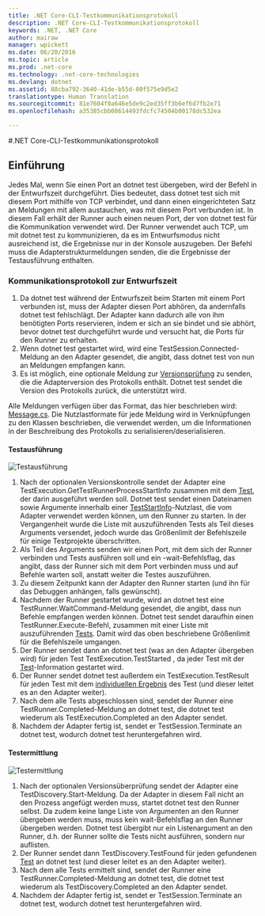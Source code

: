 ```yaml
---
title: .NET Core-CLI-Testkommunikationsprotokoll
description: .NET Core-CLI-Testkommunikationsprotokoll
keywords: .NET, .NET Core
author: mairaw
manager: wpickett
ms.date: 06/20/2016
ms.topic: article
ms.prod: .net-core
ms.technology: .net-core-technologies
ms.devlang: dotnet
ms.assetid: 88cba792-3640-41de-b55d-00f575e9d5e2
translationtype: Human Translation
ms.sourcegitcommit: 81e7604f0a646e5de9c2ed35ff3b6ef6d7fb2e71
ms.openlocfilehash: a35385cbb08614493fdcfc74504b00178dc532ea

---
```


#<a name="net-core-cli-test-communication-protocol"></a>.NET Core-CLI-Testkommunikationsprotokoll

## <a name="introduction"></a>Einführung
Jedes Mal, wenn Sie einen Port an dotnet test übergeben, wird der Befehl in der Entwurfszeit durchgeführt. Dies bedeutet, dass dotnet test sich mit diesem Port mithilfe von TCP verbindet, und dann einen eingerichteten Satz an Meldungen mit allem austauchen, was mit diesem Port verbunden ist. In diesem Fall erhält der Runner auch einen neuen Port, der von dotnet test für die Kommunikation verwendet wird. Der Runner verwendet auch TCP, um mit dotnet test zu kommunizieren, da es im Entwurfsmodus nicht ausreichend ist, die Ergebnisse nur in der Konsole auszugeben. Der Befehl muss die Adapterstrukturmeldungen senden, die die Ergebnisse der Testausführung enthalten.

### <a name="communication-protocol-at-design-time"></a>Kommunikationsprotokoll zur Entwurfszeit

1. Da dotnet test während der Entwurfszeit beim Starten mit einem Port verbunden ist, muss der Adapter diesen Port abhören, da andernfalls dotnet test fehlschlägt. Der Adapter kann dadurch alle von ihm benötigten Ports reservieren, indem er sich an sie bindet und sie abhört, bevor dotnet test durchgeführt wurde und versucht hat, die Ports für den Runner zu erhalten.
2. Wenn dotnet test gestartet wird, wird eine TestSession.Connected-Meldung an den Adapter gesendet, die angibt, dass dotnet test von nun an Meldungen empfangen kann.
3. Es ist möglich, eine optionale Meldung zur [Versionsprüfung](https://github.com/dotnet/cli/blob/rel/1.0.0/src/Microsoft.Extensions.Testing.Abstractions/Messages/ProtocolVersionMessage.cs) zu senden, die die Adapterversion des Protokolls enthält. Dotnet test sendet die Version des Protokolls zurück, die unterstützt wird.

Alle Meldungen verfügen über das Format, das hier beschrieben wird: [Message.cs](https://github.com/dotnet/cli/blob/rel/1.0.0/src/Microsoft.Extensions.Testing.Abstractions/Messages/Message.cs). Die Nutzlastformate für jede Meldung wird in Verknüpfungen zu den Klassen beschrieben, die verwendet werden, um die Informationen in der Beschreibung des Protokolls zu serialisieren/deserialisieren.

#### <a name="test-execution"></a>Testausführung
![Testausführung](./media/test-protocol/dotnet-test-execute.png)

1. Nach der optionalen Versionskontrolle sendet der Adapter eine TestExecution.GetTestRunnerProcessStartInfo zusammen mit dem [Test](https://github.com/dotnet/cli/blob/rel/1.0.0/src/Microsoft.Extensions.Testing.Abstractions/Messages/RunTestsMessage.cs), der darin ausgeführt werden soll. Dotnet test sendet einen Dateinamen sowie Argumente innerhalb einer [TestStartInfo](https://github.com/dotnet/cli/blob/rel/1.0.0/src/Microsoft.DotNet.Tools.Test/TestStartInfo.cs)-Nutzlast, die vom Adapter verwendet werden können, um den Runner zu starten. In der Vergangenheit wurde die Liste mit auszuführenden Tests als Teil dieses Arguments versendet, jedoch wurde das Größenlimit der Befehlszeile für einige Testprojekte überschritten.
  1. Als Teil des Arguments senden wir einen Port, mit dem sich der Runner verbinden und Tests ausführen soll und ein -wait-Befehlsflag, das angibt, dass der Runner sich mit dem Port verbinden muss und auf Befehle warten soll, anstatt weiter die Testes auszuführen.
2. Zu diesem Zeitpunkt kann der Adapter den Runner starten (und ihn für das Debuggen anhängen, falls gewünscht).
3. Nachdem der Runner gestartet wurde, wird an dotnet test eine TestRunner.WaitCommand-Meldung gesendet, die angibt, dass nun Befehle empfangen werden können. Dotnet test sendet daraufhin einen TestRunner.Execute-Befehl, zusammen mit einer Liste mit auszuführenden [Tests](https://github.com/dotnet/cli/blob/rel/1.0.0/src/Microsoft.Extensions.Testing.Abstractions/Messages/RunTestsMessage.cs). Damit wird das oben beschriebene Größenlimit für die Befehlszeile umgangen.
4. Der Runner sendet dann an dotnet test (was an den Adapter übergeben wird) für jeden Test TestExecution.TestStarted , da jeder Test mit der [Test](https://github.com/dotnet/cli/blob/rel/1.0.0/src/Microsoft.Extensions.Testing.Abstractions/Test.cs)-Information gestartet wird.
5. Der Runner sendet dotnet test außerdem ein TestExecution.TestResult für jeden Test mit dem [individuellen Ergebnis](https://github.com/dotnet/cli/blob/rel/1.0.0/src/Microsoft.Extensions.Testing.Abstractions/TestResult.cs) des Test (und dieser leitet es an den Adapter weiter).
6. Nach dem alle Tests abgeschlossen sind, sendet der Runner eine TestRunner.Completed-Meldung an dotnet test, die dotnet test wiederum als TestExecution.Completed an den Adapter sendet.
7. Nachdem der Adapter fertig ist, sendet er TestSession.Terminate an dotnet test, wodurch dotnet test heruntergefahren wird.

#### <a name="test-discovery"></a>Testermittlung
![Testermittlung](./media/test-protocol/dotnet-test-discover.png)

1. Nach der optionalen Versionsüberprüfung sendet der Adapter eine TestDiscovery.Start-Meldung. Da der Adapter in diesem Fall nicht an den Prozess angefügt werden muss, startet dotnet test den Runner selbst. Da zudem keine lange Liste von Argumenten an den Runner übergeben werden muss, muss kein wait-Befehlsflag an den Runner übergeben werden. Dotnet test übergibt nur ein Listenargument an den Runner, d.h. der Runner sollte die Tests nicht ausführen, sondern nur auflisten.
2. Der Runner sendet dann TestDiscovery.TestFound für jeden gefundenen [Test](https://github.com/dotnet/cli/blob/rel/1.0.0/src/Microsoft.Extensions.Testing.Abstractions/Test.cs) an dotnet test (und dieser leitet es an den Adapter weiter).
3. Nach dem alle Tests ermittelt sind, sendet der Runner eine TestRunner.Completed-Meldung an dotnet test, die dotnet test wiederum als TestDiscovery.Completed an den Adapter sendet.
4. Nachdem der Adapter fertig ist, sendet er TestSession.Terminate an dotnet test, wodurch dotnet test heruntergefahren wird.


<!--HONumber=Nov16_HO1-->


